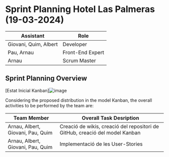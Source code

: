 # Sprint Planning Hotel Las Palmeras (19-03-2024)

| Assistant             | Role  |  
|-----------------------|---|
| Giovani, Quim, Albert | Developer  |   
| Pau, Arnau            |  Front-End Expert |  
| Arnau                 |  Scrum Master |  


## Sprint Planning Overview

[Estat Inicial Kanban]![image](https://github.com/arnaums02/Joint-Project---Grup-B/assets/114426285/7dee8d3d-24dd-4390-9165-a73415bdd40b)




Considering the proposed distribution in the model Kanban, the overall activities to be performed by the team are: 

| Team Member                       | Overall Task Desription                                                      |  
|-----------------------------------|------------------------------------------------------------------------------|
| Arnau, Albert, Giovani, Pau, Quim | Creació de wikis, creació del repositori de GitHub, creació del model Kanban |   
| Arnau, Albert, Giovani, Pau, Quim | Implementació de les User-Stories                                            |  
